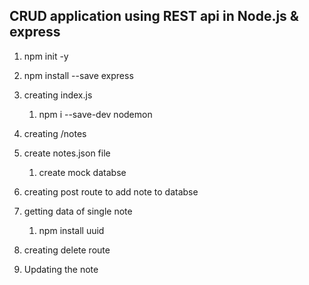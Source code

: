 ## CRUD application using REST api in Node.js & express

1. npm init -y

2. npm install --save express

3. creating index.js

   1. npm i --save-dev nodemon

4. creating /notes

5. create notes.json file

   1. create mock databse

6. creating post route to add note to databse

7. getting data of single note

   1. npm install uuid

8. creating delete route

9. Updating the note

